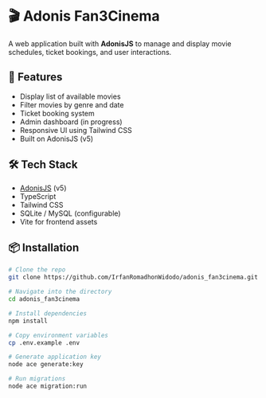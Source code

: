 # 🎬 Adonis Fan3Cinema

A web application built with **AdonisJS** to manage and display movie schedules, ticket bookings, and user interactions.

## 🚀 Features

- Display list of available movies
- Filter movies by genre and date
- Ticket booking system
- Admin dashboard (in progress)
- Responsive UI using Tailwind CSS
- Built on AdonisJS (v5)

## 🛠️ Tech Stack

- [AdonisJS](https://adonisjs.com/) (v5)
- TypeScript
- Tailwind CSS
- SQLite / MySQL (configurable)
- Vite for frontend assets

## 📦 Installation

```bash
# Clone the repo
git clone https://github.com/IrfanRomadhonWidodo/adonis_fan3cinema.git

# Navigate into the directory
cd adonis_fan3cinema

# Install dependencies
npm install

# Copy environment variables
cp .env.example .env

# Generate application key
node ace generate:key

# Run migrations
node ace migration:run
